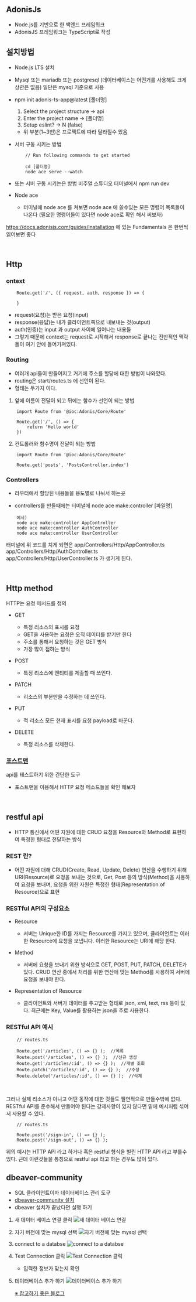 ## AdonisJs

- Node.js를 기반으로 한 백엔드 프레임워크
- AdonisJS 프레임워크는 TypeScript로 작성

## 설치방법

- Node.js LTS 설치
- Mysql 또는 mariadb 또는 postgresql (데이터베이스는 어떤거를 사용해도 크게 상관은 없음) 일단은 mysql 기준으로 사용
- npm init adonis-ts-app@latest [폴더명]
  1. Select the project structure -> api
  2. Enter the project name -> [폴더명]
  3. Setup eslint? -> N (false)
  - 위 부분(1~3번)은 프로젝트에 따라 달라질수 있음
- 서버 구동 시키는 방법

  ```
      // Run following commands to get started

      cd [폴더명]
      node ace serve --watch
  ```

- 또는 서버 구동 시키는은 방법 비주얼 스튜디오 터미널에서
  npm run dev
- Node ace
  - 터미널에 node ace 를 쳐보면 node ace 에 쓸수있는 모든 명령어 목록들이 나온다 (필요한 명령어들이 있다면 node ace로 확인 해서 써보자)

https://docs.adonisjs.com/guides/installation 에 있는 Fundamentals 은 한번씩 읽어보면 좋다

<br>

## Http

### ontext

```
    Route.get('/', ({ request, auth, response }) => {

    }
```

- request(요청)는 받은 요청(input)
- response(응답)는 내가 클라이언트쪽으로 내보내는 것(output)
- auth(인증)는 input 과 output 사이에 일어나는 내용들
- 그렇기 때문에 context는 request로 시작해서 response로 끝나는 전반적인 맥락들이 여기 안에 들어가져있다.

### Routing

- 여러개 api들이 만들어지고 거기에 주소를 할당에 대한 방법이 나와있다.
- routing은 start/routes.ts 에 선언이 된다.
- 형태는 두가지 이다.

1. 앞에 이름이 전달이 되고 뒤에는 함수가 선언이 되는 방법

```
    import Route from '@ioc:Adonis/Core/Route'

    Route.get('/', () => {
        return 'Hello world'
    })
```

2. 컨트롤러와 함수명이 전달이 되는 방법

```
    import Route from '@ioc:Adonis/Core/Route'

    Route.get('posts', 'PostsController.index')
```

### Controllers

- 라우터에서 할당된 내용들을 용도별로 나눠서 하는곳

- controllers를 만들때에는 터미널에 node ace make:controller [파일명]

```
    예시)
    node ace make:controller AppController
    node ace make:controller AuthController
    node ace make:controller UserController
```

터미널에 위 코드를 치게 되면은
app/Controllers/Http/AppController.ts
app/Controllers/Http/AuthController.ts
app/Controllers/Http/UserController.ts 가 생기게 된다.

<br>

## Http method

HTTP는 요청 메서드를 정의

- GET

  - 특정 리소스의 표시를 요청
  - GET을 사용하는 요청은 오직 데이터를 받기만 한다
  - 주소를 통해서 요청하는 것은 GET 방식
  - 가장 많이 접하는 방식

- POST

  - 특정 리소스에 엔티티를 제출할 때 쓰인다.

- PATCH

  - 리소스의 부분만을 수정하는 데 쓰인다.

- PUT

  - 적 리소스 모든 현재 표시를 요청 payload로 바꾼다.

- DELETE
  - 특정 리소스를 삭제한다.

### [포스트맨](https://www.postman.com/downloads/)

api를 테스트하기 위한 간단한 도구

- 포스트맨을 이용해서 HTTP 요청 메소드들을 확인 해보자

<br>

## restful api

- HTTP 통신에서 어떤 자원에 대한 CRUD 요청을 Resource와 Method로 표현하여 특정한 형태로 전달하는 방식

### REST 란?

- 어떤 자원에 대해 CRUD(Create, Read, Update, Delete) 연산을 수행하기 위해 URI(Resource)로 요청을 보내는 것으로, Get, Post 등의 방식(Method)을 사용하여 요청을 보내며, 요청을 위한 자원은 특정한 형태(Representation of Resource)으로 표현

### RESTful API의 구성요소

- Resource

  - 서버는 Unique한 ID를 가지는 Resource를 가지고 있으며, 클라이언트는 이러한 Resource에 요청을 보냅니다. 이러한 Resource는 URI에 해당 한다.

- Method

  - 서버에 요청을 보내기 위한 방식으로 GET, POST, PUT, PATCH, DELETE가 있다. CRUD 연산 중에서 처리를 위한 연산에 맞는 Method를 사용하여 서버에 요청을 보내야 한다.

- Representation of Resource
  - 클라이언트와 서버가 데이터를 주고받는 형태로 json, xml, text, rss 등이 있다. 최근에는 Key, Value를 활용하는 json을 주로 사용한다.

### RESTful API 예시

```
    // routes.ts

    Route.get('/articles', () => {} );  //목록
    Route.post('/articles', () => {} );  //신규 생성
    Route.get('/articles/:id', () => {} );  //개별 조회
    Route.patch('/articles/:id', () => {} );  //수정
    Route.delete('/articles/:id', () => {} );  //삭제
```

<br>

그러나 실제 리소스가 아니고 어떤 동작에 대한 것들도 필연적으로 만들수밖에 없다.
RESTful API를 준수해서 만들어야 된다는 강제사항이 있지 않다면 밑에 예시처럼 섞어서 사용할 수 있다.

```
    // routes.ts

    Route.post('/sign-in', () => {} );
    Route.post('/sign-out', () => {} );
```

위의 예시는 HTTP API 라고 하거나 혹은 restful 형식을 빌린 HTTP API 라고 부를수 있다. 근데 이런것들을 통칭으로 restful api 라고 하는 경우도 많이 있다.

## dbeaver-community

- SQL 클라이언트이자 데이터베이스 관리 도구
- [dbeaver-community 설치](https://formulae.brew.sh/cask/dbeaver-community#default)
- dbeaver 설치가 끝났다면 실행 하기

1. 새 데이터 베이스 연결 클릭
   ![새 데이터 베이스 연결](./images/img_01.png)
2. 자기 버전에 맞는 mysql 선택
   ![자기 버전에 맞는 mysql 선택](./images/img_02.png)
3. connect to a databse
   ![connect to a databse](./images/img_03.png)
4. Test Connection 클릭
   ![Test Connection 클릭](./images/img_04.png)
   - 입력한 정보가 맞는지 확인
5. 데이터베이스 추가 하기
   ![데이터베이스 추가 하기](./images/img_05.png)

   [※ 참고하기 좋은 블로그](https://devvkkid.tistory.com/205)
